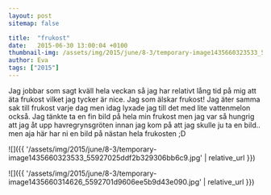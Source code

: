 ```yaml
---
layout: post
sitemap: false

title:  "frukost"
date:   2015-06-30 13:00:04 +0100
thumbnail-img: /assets/img/2015/june/8-3/temporary-image1435660323533_55927025ddf2b329306bb6c9.jpg
author: Eva
tags: ["2015"]
---
```


Jag jobbar som sagt kväll hela veckan så jag har relativt lång tid på mig att äta frukost vilket jag tycker är nice. Jag som älskar frukost! Jag äter samma sak till frukost varje dag men idag lyxade jag till det med lite vattenmelon också. Jag tänkte ta en fin bild på hela min frukost men jag var så hungrig att jag åt upp havregrynsgröten innan jag kom på att jag skulle ju ta en bild.. men aja här har ni en bild på nästan hela frukosten ;D

![]({{ '/assets/img/2015/june/8-3/temporary-image1435660323533_55927025ddf2b329306bb6c9.jpg'  | relative_url }})

![]({{ '/assets/img/2015/june/8-3/temporary-image1435660314626_5592701d9606ee5b9d43e090.jpg'  | relative_url }})

